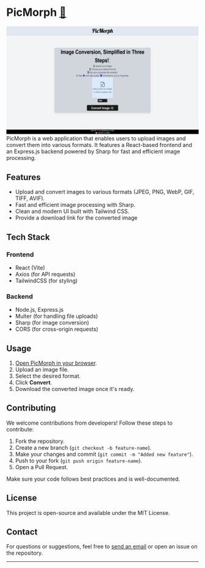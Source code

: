 # PicMorph [🔗](https://picmorph-five.vercel.app/)

![PicMorph screenshot](image.png)
PicMorph is a web application that enables users to upload images and convert them into various formats. It features a React-based frontend and an Express.js backend powered by Sharp for fast and efficient image processing.

## Features

- Upload and convert images to various formats (JPEG, PNG, WebP, GIF, TIFF, AVIF).
- Fast and efficient image processing with Sharp.
- Clean and modern UI built with Tailwind CSS.
- Provide a download link for the converted image

## Tech Stack

### Frontend

- React (Vite)
- Axios (for API requests)
- TailwindCSS (for styling)

### Backend

- Node.js, Express.js
- Multer (for handling file uploads)
- Sharp (for image conversion)
- CORS (for cross-origin requests)

## Usage

1. [Open PicMorph in your browser](https://picmorph-five.vercel.app/).
2. Upload an image file.
3. Select the desired format.
4. Click **Convert**.
5. Download the converted image once it's ready.

## Contributing

We welcome contributions from developers! Follow these steps to contribute:

1. Fork the repository.
2. Create a new branch (`git checkout -b feature-name`).
3. Make your changes and commit (`git commit -m "Added new feature"`).
4. Push to your fork (`git push origin feature-name`).
5. Open a Pull Request.

Make sure your code follows best practices and is well-documented.

## License

This project is open-source and available under the MIT License.

## Contact

For questions or suggestions, feel free to [send an email](mailto:danieltesla746@gmail.com) or open an issue on the repository.

---
